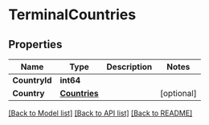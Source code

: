 # TerminalCountries

## Properties

Name | Type | Description | Notes
------------ | ------------- | ------------- | -------------
**CountryId** | **int64** |  | 
**Country** | [**Countries**](Countries.md) |  | [optional] 

[[Back to Model list]](../README.md#documentation-for-models) [[Back to API list]](../README.md#documentation-for-api-endpoints) [[Back to README]](../README.md)


